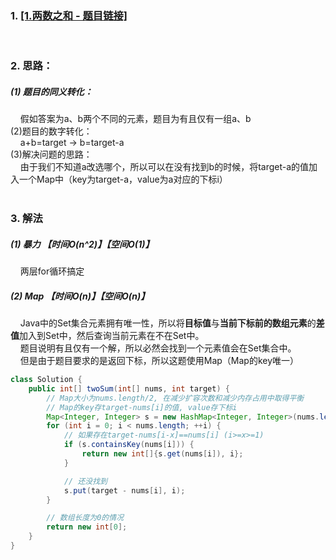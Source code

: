 ### 1. [[1.两数之和 - 题目链接]](https://leetcode-cn.com/problems/two-sum/)
<br>

### 2. 思路：<br>
##### (1) 题目的同义转化：<br>
&nbsp;&nbsp;&nbsp;&nbsp;假如答案为a、b两个不同的元素，题目为有且仅有一组a、b<br>
(2)题目的数字转化：<br>
&nbsp;&nbsp;&nbsp;&nbsp;a+b=target -> b=target-a<br>
(3)解决问题的思路：<br>
&nbsp;&nbsp;&nbsp;&nbsp;由于我们不知道a改选哪个，所以可以在没有找到b的时候，将target-a的值加入一个Map中（key为target-a，value为a对应的下标i）<br>
<br>

### 3. 解法<br>
##### (1) 暴力 【时间O(n^2)】【空间O(1)】<br>
&nbsp;&nbsp;&nbsp;&nbsp;两层for循环搞定<br>

##### (2) Map 【时间O(n)】【空间O(n)】<br>
&nbsp;&nbsp;&nbsp;&nbsp;Java中的Set集合元素拥有唯一性，所以将**目标值**与**当前下标前的数组元素**的**差值**加入到Set中，然后查询当前元素在不在Set中。<br>
&nbsp;&nbsp;&nbsp;&nbsp;题目说明有且仅有一个解，所以必然会找到一个元素值会在Set集合中。<br>
&nbsp;&nbsp;&nbsp;&nbsp;但是由于题目要求的是返回下标，所以这题使用Map（Map的key唯一）
```java
class Solution {
    public int[] twoSum(int[] nums, int target) {
        // Map大小为nums.length/2, 在减少扩容次数和减少内存占用中取得平衡
        // Map的key存target-nums[i]的值, value存下标i
        Map<Integer, Integer> s = new HashMap<Integer, Integer>(nums.length / 2);
        for (int i = 0; i < nums.length; ++i) {
            // 如果存在target-nums[i-x]==nums[i] (i>=x>=1)
            if (s.containsKey(nums[i])) {
                return new int[]{s.get(nums[i]), i};
            }

            // 还没找到
            s.put(target - nums[i], i);
        }

        // 数组长度为0的情况
        return new int[0];
    }
}
```